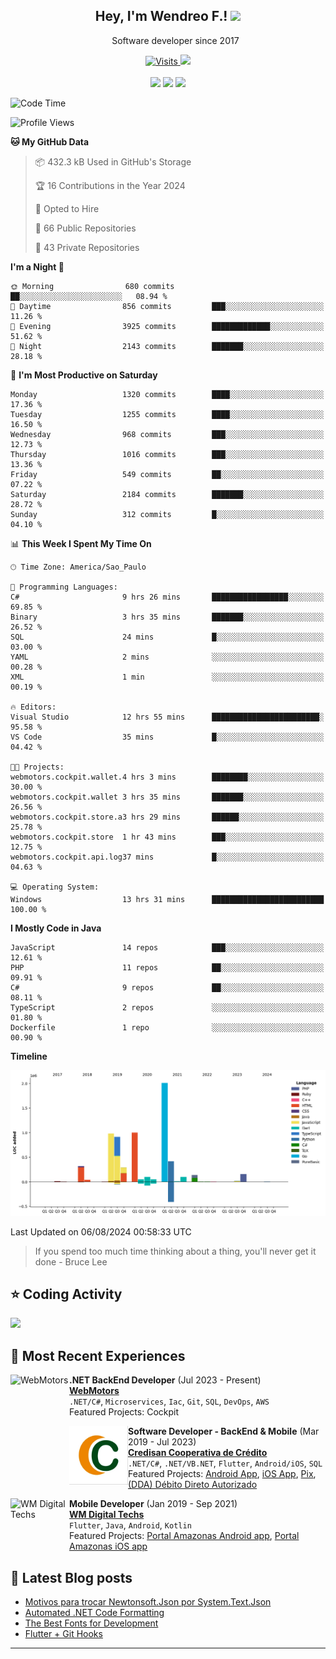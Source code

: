 <h2 align="center">Hey, I'm Wendreo F.! <img src="https://media.giphy.com/media/hvRJCLFzcasrR4ia7z/giphy.gif" width="25px">
 <br/> </h2> 

 <ul align="center">
  Software developer since 2017<br></ul>
 
 <p align="center">
 <a href="https://www.linkedin.com/in/wendreof/">  
  <img src="https://komarev.com/ghpvc/?username=wendreof" alt="Visits" />
  <img SRC="https://wakatime.com/badge/user/efbb501e-ab9f-4368-9ff4-f73f1d5a72eb.svg">
</div><br><br>
<a href="https://www.linkedin.com/in/wendreof/"><img src="https://img.shields.io/badge/linkedin-%230077B5.svg?&style=for-the-badge&logo=linkedin&logoColor=white"/></a>
<a href="https://instagram.com/wendreof"><img src="https://img.shields.io/badge/instagram-%23E4405F.svg?&style=for-the-badge&logo=instagram&logoColor=white"/></a>
<a href="https://medium.com/@wendreof"><img src="https://img.shields.io/badge/Medium-%23000000.svg?style=for-the-badge&logo=Medium&logoColor=white"/></a>
</p>


<!--START_SECTION:waka-->
![Code Time](http://img.shields.io/badge/Code%20Time-4%2C782%20hrs%205%20mins-blue)

![Profile Views](http://img.shields.io/badge/Profile%20Views-0-blue)

**🐱 My GitHub Data** 

> 📦 432.3 kB Used in GitHub's Storage 
 > 
> 🏆 16 Contributions in the Year 2024
 > 
> 💼 Opted to Hire
 > 
> 📜 66 Public Repositories 
 > 
> 🔑 43 Private Repositories 
 > 
**I'm a Night 🦉** 

```text
🌞 Morning                680 commits         ██░░░░░░░░░░░░░░░░░░░░░░░   08.94 % 
🌆 Daytime                856 commits         ███░░░░░░░░░░░░░░░░░░░░░░   11.26 % 
🌃 Evening                3925 commits        █████████████░░░░░░░░░░░░   51.62 % 
🌙 Night                  2143 commits        ███████░░░░░░░░░░░░░░░░░░   28.18 % 
```
📅 **I'm Most Productive on Saturday** 

```text
Monday                   1320 commits        ████░░░░░░░░░░░░░░░░░░░░░   17.36 % 
Tuesday                  1255 commits        ████░░░░░░░░░░░░░░░░░░░░░   16.50 % 
Wednesday                968 commits         ███░░░░░░░░░░░░░░░░░░░░░░   12.73 % 
Thursday                 1016 commits        ███░░░░░░░░░░░░░░░░░░░░░░   13.36 % 
Friday                   549 commits         ██░░░░░░░░░░░░░░░░░░░░░░░   07.22 % 
Saturday                 2184 commits        ███████░░░░░░░░░░░░░░░░░░   28.72 % 
Sunday                   312 commits         █░░░░░░░░░░░░░░░░░░░░░░░░   04.10 % 
```


📊 **This Week I Spent My Time On** 

```text
🕑︎ Time Zone: America/Sao_Paulo

💬 Programming Languages: 
C#                       9 hrs 26 mins       █████████████████░░░░░░░░   69.85 % 
Binary                   3 hrs 35 mins       ███████░░░░░░░░░░░░░░░░░░   26.52 % 
SQL                      24 mins             █░░░░░░░░░░░░░░░░░░░░░░░░   03.00 % 
YAML                     2 mins              ░░░░░░░░░░░░░░░░░░░░░░░░░   00.28 % 
XML                      1 min               ░░░░░░░░░░░░░░░░░░░░░░░░░   00.19 % 

🔥 Editors: 
Visual Studio            12 hrs 55 mins      ████████████████████████░   95.58 % 
VS Code                  35 mins             █░░░░░░░░░░░░░░░░░░░░░░░░   04.42 % 

🐱‍💻 Projects: 
webmotors.cockpit.wallet.4 hrs 3 mins        ████████░░░░░░░░░░░░░░░░░   30.00 % 
webmotors.cockpit.wallet 3 hrs 35 mins       ███████░░░░░░░░░░░░░░░░░░   26.56 % 
webmotors.cockpit.store.a3 hrs 29 mins       ██████░░░░░░░░░░░░░░░░░░░   25.78 % 
webmotors.cockpit.store  1 hr 43 mins        ███░░░░░░░░░░░░░░░░░░░░░░   12.75 % 
webmotors.cockpit.api.log37 mins             █░░░░░░░░░░░░░░░░░░░░░░░░   04.63 % 

💻 Operating System: 
Windows                  13 hrs 31 mins      █████████████████████████   100.00 % 
```

**I Mostly Code in Java** 

```text
JavaScript               14 repos            ███░░░░░░░░░░░░░░░░░░░░░░   12.61 % 
PHP                      11 repos            ██░░░░░░░░░░░░░░░░░░░░░░░   09.91 % 
C#                       9 repos             ██░░░░░░░░░░░░░░░░░░░░░░░   08.11 % 
TypeScript               2 repos             ░░░░░░░░░░░░░░░░░░░░░░░░░   01.80 % 
Dockerfile               1 repo              ░░░░░░░░░░░░░░░░░░░░░░░░░   00.90 % 
```



**Timeline**

![Lines of Code chart](https://raw.githubusercontent.com/wendreof/wendreof/master/assets/bar_graph.png)


 Last Updated on 06/08/2024 00:58:33 UTC
<!--END_SECTION:waka-->

> If you spend too much time thinking about a thing, you'll never get it done - Bruce Lee

## ⭐ Coding Activity

<p align="left">
<a href="https://wakatime.com"><img src="https://wakatime.com/share/@wendreof/67b9a508-554c-450b-973e-8e442f935dc6.png" width="550px" /></a>
</p>


## :briefcase: Most Recent Experiences

[<img align="left" height="94px" width="94px" alt="WebMotors" src="https://e3ba6e8732e83984.cdn.gocache.net/uploads/image/file/1300080/regular_332d4832f6525db120672fca7cb9a19a.png"/>](https://portal.credisan.com.br/)
**.NET BackEnd Developer** (Jul 2023 - Present)\
[**WebMotors**](https://www.webmotors.com.br/) \
`.NET/C#`, `Microservices`, `Iac`, `Git`, `SQL`, `DevOps`, `AWS`\
Featured Projects: Cockpit
<br/>

[<img align="left" height="94px" width="94px" alt="Credisan Cooperativa de Crédito" src="images/logo.png"/>](https://portal.credisan.com.br/)
**Software Developer - BackEnd & Mobile** (Mar 2019 - Jul 2023)\
[**Credisan Cooperativa de Crédito**](https://portal.credisan.com.br/)\
`.NET/C#`, `.NET/VB.NET`, `Flutter`, `Android/iOS`, `SQL`\
Featured Projects: [Android App](https://play.google.com/store/apps/details?id=br.com.credisan), [iOS App](https://apps.apple.com/br/app/credisan-pix/id1531922714), [Pix](https://portal.credisan.com.br/pix/), [(DDA) Débito Direto Autorizado](https://portal.credisan.com.br/pix/)
<br/>

[<img align="left" height="94px" width="94px" alt="WM Digital Techs" src="https://logopond.com/logos/aaf8ee177781f3758233321ca729791a.png"/>](https://www.linkedin.com/company/wm-digital-techs)
**Mobile Developer** (Jan 2019 - Sep 2021)\
[**WM Digital Techs**](https://media-exp1.licdn.com/dms/image/C4D0BAQFqnOuFdRwoTQ/company-logo_200_200/0/1601140298524?e=1648080000&v=beta&t=ti-47QiDhlzhauxp2iDoXIBLi-mwBTB9G2i4aPLoA_s) \
`Flutter`, `Java`, `Android`, `Kotlin` \
Featured Projects: [Portal Amazonas Android app](https://play.google.com/store/apps/details?id=br.com.sistemasamazonas), [Portal Amazonas iOS app](https://apps.apple.com/br/app/portal-amazonas/id1549608609)
<br/>
   
## :notebook_with_decorative_cover: Latest Blog posts

<!-- BLOG-POST-LIST:START -->
- [Motivos para trocar Newtonsoft.Json por System.Text.Json](https://medium.com/@wendreof/motivos-para-trocar-newtonsoft-json-por-system-text-json-35b2423219f5?source=rss-c5653a56fd0c------2)
- [Automated .NET Code Formatting](https://medium.com/@wendreof/automated-net-code-formatting-5922aa66afd7?source=rss-c5653a56fd0c------2)
- [The Best Fonts for Development](https://blog.devgenius.io/the-best-fonts-for-development-25b15a748409?source=rss-c5653a56fd0c------2)
- [Flutter + Git Hooks](https://blog.devgenius.io/flutter-git-hooks-19d8141176ac?source=rss-c5653a56fd0c------2)
<!-- BLOG-POST-LIST:END -->

<!--START_SECTION:activity-->

<!--END_SECTION:activity-->
____
